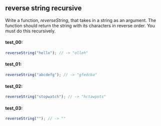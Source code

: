 ## reverse string recursive

Write a function, _reverseString_, that takes in a string as an argument. The function should return
the string with its characters in reverse order. You must do this recursively.

#### test_00:

```js
reverseString("hello"); // -> "olleh"
```

#### test_01:

```js
reverseString("abcdefg"); // -> "gfedcba"

```

#### test_02:

```js
reverseString("stopwatch"); // -> "hctawpots"
```

#### test_03:

```js
reverseString(""); // -> ""
```
